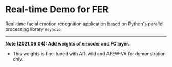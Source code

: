 # Real-time Demo for FER

Real-time facial emotion recognition application based on Python's parallel processing library `Asyncio`.

---

__Note (2021.06.04): Add weights of encoder and FC layer.__
 - This weights is fine-tuned with Aff-wild and AFEW-VA for demonstration only.